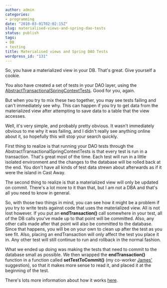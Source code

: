 ```yaml
---
author: admin
categories:
- programming
date: "2010-03-01T02:02:15Z"
slug: materialised-views-and-spring-dao-tests
status: publish
tags:
- DB
- testing
title: Materialised views and Spring DAO Tests
wordpress_id: "131"
---
```


So, you have a materialized view in your DB. That's great. Give
yourself a cookie.

You also have created a set of tests in your DAO
layer, using the
[AbstractTransactionalSpringContextTests](http://static.springsource.org/spring/docs/2.5.x/api/org/springframework/test/AbstractTransactionalSpringContextTests.html).
Good for you, again.

But when you try to mix these two together,
you may see tests failing and can't immediately see why. This can
happen if you try to get data from the materialized view after
attempting to save data to a table that the view accesses.

Well, it's very simple, and probably pretty obvious. It wasn't
immediately obvious to me why it was failing, and I didn't really
see anything online about it, so hopefully this will stop your
search quickly.

First thing to realize is that running your DAO
tests through the AbstractTransactionalSpringContextTests is that
every test is run in a transaction. That's great most of the
time. Each test will run in a little isolated environment and the
changes to the database will be rolled back at the end. You don't
have all kinds of test data strewn about afterwards as if it were
the island in Cast Away.

The second thing to realize is that a
materialized view will only be updated on commit. There's a lot
more to it than that, but I am not a DBA and that's all you need to
know in general.

So, with those two things in mind, you can see how
it might be a problem if you try to write tests against code that
uses the materialized view. All is not lost however. If you put
an **endTransaction()** call somewhere in your test, all of the DB
calls you've made up to that point will be committed. Also, any
other calls made after that point will also be committed to the
database. Since that happens, you will be on your own to clean up
after the test as you see fit. Also, placing an endTransaction
will only affect the test you place it in. Any other test will
still continue to run and rollback in the normal fashion.

What we
ended up doing was making the tests that need to commit to the
database small as possible. We then wrapped the
**endTransaction()** function in a function called
**setTestToCommit()** (my co-worker
[James'](http://jlorenzen.blogspot.com/) suggestion), so that it
makes more sense to read it, and placed it at the beginning of the
test.

There's lots more information about how it works
[here](http://static.springsource.org/spring/docs/2.5.x/api/org/springframework/test/AbstractTransactionalSpringContextTests.html).


